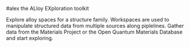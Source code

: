 #alex
the ALloy EXploration toolkit

Explore alloy spaces for a structure family. Workspaces are used to manipulate
structured data from multiple sources along piplelines. Gather data from the
Materials Project or the Open Quantum Materials Database and start exploring.
